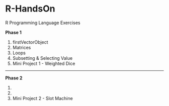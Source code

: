 # R-HandsOn
R Programming Language Exercises

<strong>Phase 1</strong>
<ol>
  <li>firstVectorObject</li>
  <li>Matrices</li>
  <li>Loops</li>
  <li>Subsetting & Selecting Value</li>
  <li>Mini Project 1 - Weighted Dice</li>
</ol>
<hr>
<strong>Phase 2</strong>
<ol>
  <li></li>
  <li></li>
  <li>Mini Project 2 - Slot Machine</li>
</ol>
